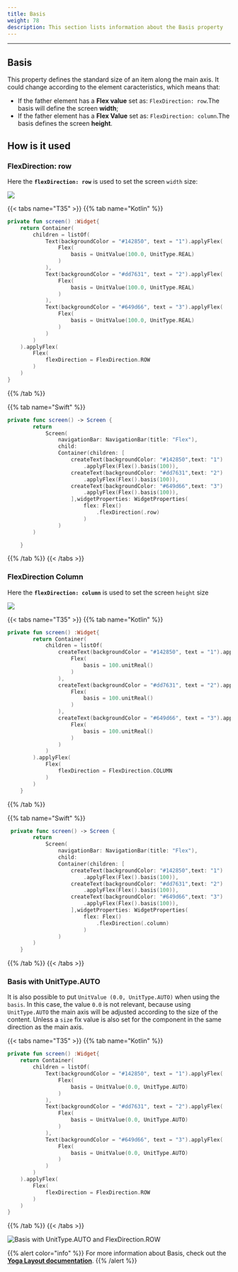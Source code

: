 ```yaml
---
title: Basis
weight: 78
description: This section lists information about the Basis property
---
```


---

## Basis

This property defines the standard size of an item along the main axis. It could change according to the element caracteristics, which means that:

* If the father element has a **Flex value** set as: `FlexDirection: row`.The basis will define the screen **width**;
* If the father element has a **Flex Value** set as: `FlexDirection: column`.The basis defines the screen **height**.

## How is it used 

### FlexDirection: row

Here the **`flexDirection: row`** is used to set the screen `width` size:

![](/docs-beagle/captura-de-tela-2020-06-04-a-s-15.48.12.png)

{{< tabs name="T35" >}}
{{% tab name="Kotlin" %}}

```kotlin
private fun screen() :Widget{
	return Container(
		children = listOf(
			Text(backgroundColor = "#142850", text = "1").applyFlex(
				Flex(
					basis = UnitValue(100.0, UnitType.REAL)
				)
			),
			Text(backgroundColor = "#dd7631", text = "2").applyFlex(
				Flex(
					basis = UnitValue(100.0, UnitType.REAL)
				)
			),
			Text(backgroundColor = "#649d66", text = "3").applyFlex(
				Flex(
					basis = UnitValue(100.0, UnitType.REAL)
				)
			)
		)
	).applyFlex(
		Flex(
			flexDirection = FlexDirection.ROW
		)
	)
}
```

{{% /tab %}}

{{% tab name="Swift" %}}
```swift
private func screen() -> Screen {
        return
            Screen(
                navigationBar: NavigationBar(title: "Flex"),
                child:
                Container(children: [
                    createText(backgroundColor: "#142850",text: "1")
                        .applyFlex(Flex().basis(100)),
                    createText(backgroundColor: "#dd7631",text: "2")
                        .applyFlex(Flex().basis(100)),
                    createText(backgroundColor: "#649d66",text: "3")
                        .applyFlex(Flex().basis(100)),
                    ],widgetProperties: WidgetProperties(
                        flex: Flex()
                            .flexDirection(.row)
                        )
                )
        )

    }
```
{{% /tab %}}
{{< /tabs >}}



### FlexDirection Column

Here the **`flexDirection: column`** is used to set the screen `height` size

![](/docs-beagle/captura-de-tela-2020-06-04-a-s-16.01.56.png)

{{< tabs name="T35" >}}
{{% tab name="Kotlin" %}}

```kotlin
private fun screen() :Widget{
        return Container(
            children = listOf(
                createText(backgroundColor = "#142850", text = "1").applyFlex(
                    Flex(
                        basis = 100.unitReal()
                    )
                ),
                createText(backgroundColor = "#dd7631", text = "2").applyFlex(
                    Flex(
                        basis = 100.unitReal()
                    )
                ),
                createText(backgroundColor = "#649d66", text = "3").applyFlex(
                    Flex(
                        basis = 100.unitReal()
                    )
                )
            )
        ).applyFlex(
            Flex(
                flexDirection = FlexDirection.COLUMN
            )
        )
    }
```

{{% /tab %}}

{{% tab name="Swift" %}}
```swift
 private func screen() -> Screen {
        return
            Screen(
                navigationBar: NavigationBar(title: "Flex"),
                child:
                Container(children: [
                    createText(backgroundColor: "#142850",text: "1")
                        .applyFlex(Flex().basis(100)),
                    createText(backgroundColor: "#dd7631",text: "2")
                        .applyFlex(Flex().basis(100)),
                    createText(backgroundColor: "#649d66",text: "3")
                        .applyFlex(Flex().basis(100)),
                    ],widgetProperties: WidgetProperties(
                        flex: Flex()
                            .flexDirection(.column)
                        )
                )
        )
    }
```
{{% /tab %}}
{{< /tabs >}}

### Basis with UnitType.AUTO

It is also possible to put `UnitValue (0.0, UnitType.AUTO)` when using the `basis`. In this case, the value `0.0` is not relevant, because using `UnitType.AUTO` the main axis will be adjusted according to the size of the content. Unless a `size` fix value is also set for the component in the same direction as the main axis.

{{< tabs name="T35" >}}
{{% tab name="Kotlin" %}}

```kotlin
private fun screen() :Widget{
	return Container(
		children = listOf(
			Text(backgroundColor = "#142850", text = "1").applyFlex(
				Flex(
					basis = UnitValue(0.0, UnitType.AUTO)
				)
			),
			Text(backgroundColor = "#dd7631", text = "2").applyFlex(
				Flex(
					basis = UnitValue(0.0, UnitType.AUTO)
				)
			),
			Text(backgroundColor = "#649d66", text = "3").applyFlex(
				Flex(
					basis = UnitValue(0.0, UnitType.AUTO)
				)
			)
		)
	).applyFlex(
		Flex(
			flexDirection = FlexDirection.ROW
		)
	)
}
```

{{% /tab %}}
{{< /tabs >}}

![Basis with UnitType.AUTO and FlexDirection.ROW](/docs-beagle/captura-de-tela-2020-06-04-a-s-15.48.12%20%281%29.png)

{{% alert color="info" %}}
For more information about Basis, check out the [**Yoga Layout documentation**](https://yogalayout.com/docs/flex/).
{{% /alert %}}
